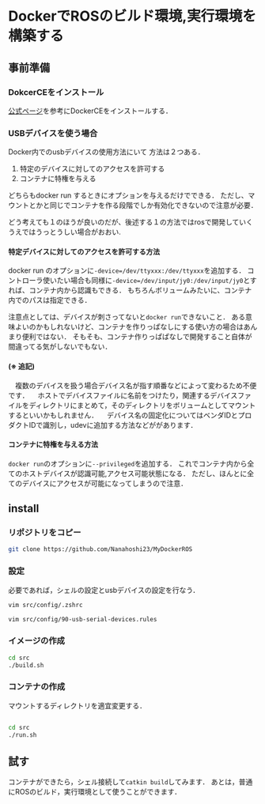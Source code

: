 # DockerでROSのビルド環境,実行環境を構築する

## 事前準備

### DokcerCEをインストール
[公式ページ]()を参考にDockerCEをインストールする．

### USBデバイスを使う場合
Docker内でのusbデバイスの使用方法にいて
方法は２つある．

1. 特定のデバイスに対してのアクセスを許可する
2. コンテナに特権を与える

どちらもdocker run するときにオプションを与えるだけでできる．
ただし、マウントとかと同じでコンテナを作る段階でしか有効化できないので注意が必要．

どう考えても１のほうが良いのだが、後述する１の方法ではrosで開発していくうえではうっとうしい場合がおおい.


#### 特定デバイスに対してのアクセスを許可する方法
docker run のオプションに`-device=/dev/ttyxxx:/dev/ttyxxx`を追加する．
コントローラ使いたい場合も同様に`-device=/dev/input/jy0:/dev/input/jy0`とすれば、コンテナ内から認識もできる．
もちろんボリュームみたいに、コンテナ内でのパスは指定できる．

注意点としては、デバイスが刺さってないと`docker run`できないこと．
ある意味よいのかもしれないけど、コンテナを作りっぱなしにする使い方の場合はあんまり便利ではない．
そもそも、コンテナ作りっぱぱなしで開発すること自体が間違ってる気がしないでもない．

#### (※ 追記)
　複数のデバイスを扱う場合デバイス名が指す順番などによって変わるため不便です．
　ホストでデバイスファイルに名前をつけたり，関連するデバイスファイルをディレクトリにまとめて，そのディレクトリをボリュームとしてマウントするといいかもしれません．
　デバイス名の固定化についてはベンダIDとプロダクトIDで識別し，udevに追加する方法などががあります．

#### コンテナに特権を与える方法
`docker run`のオプションに`--privileged`を追加する．
これでコンテナ内から全てのホストデバイスが認識可能,アクセス可能状態になる．
ただし、ほんとに全てのデバイスにアクセスが可能になってしまうので注意．

## install

### リポジトリをコピー
```.zsh
git clone https://github.com/Nanahoshi23/MyDockerROS
```

### 設定
必要であれば，シェルの設定とusbデバイスの設定を行なう．

```.zsh
vim src/config/.zshrc
```

```.zsh
vim src/config/90-usb-serial-devices.rules
```

### イメージの作成
```.zsh
cd src
./build.sh
```


### コンテナの作成
マウントするディレクトリを適宜変更する．
```.zsh
```

```.zsh
cd src
./run.sh
```

## 試す
コンテナができたら，シェル接続して`catkin build`してみます．
あとは，普通にROSのビルド，実行環境として使うことができます．
